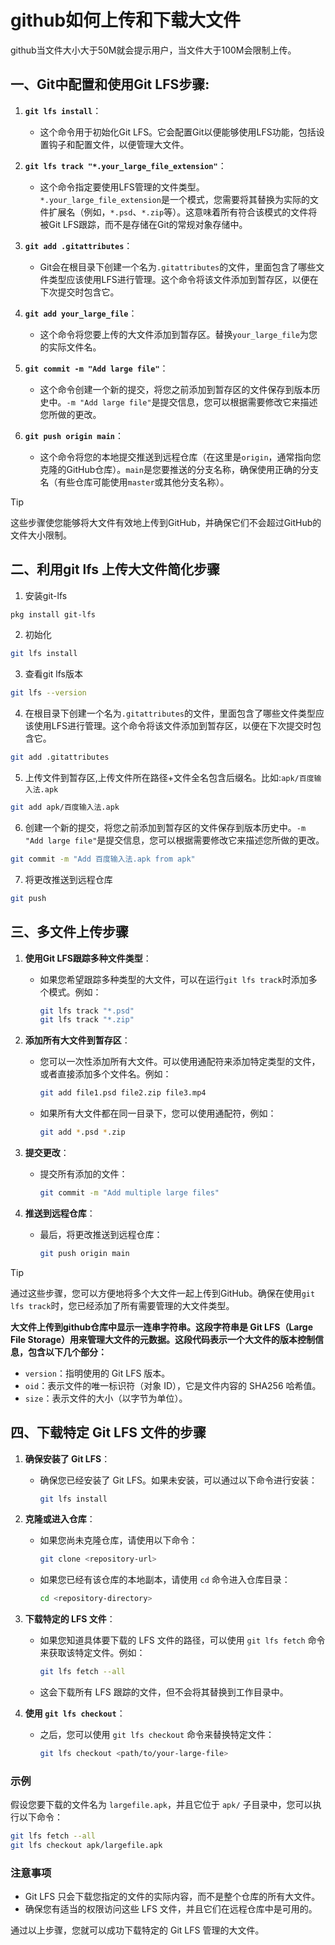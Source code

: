 # github如何上传和下载大文件

  github当文件大小大于50M就会提示用户，当文件大于100M会限制上传。


## 一、Git中配置和使用Git LFS步骤:

1. **`git lfs install`**：
   - 这个命令用于初始化Git LFS。它会配置Git以便能够使用LFS功能，包括设置钩子和配置文件，以便管理大文件。

2. **`git lfs track "*.your_large_file_extension"`**：
   - 这个命令指定要使用LFS管理的文件类型。`*.your_large_file_extension`是一个模式，您需要将其替换为实际的文件扩展名（例如，`*.psd`、`*.zip`等）。这意味着所有符合该模式的文件将被Git LFS跟踪，而不是存储在Git的常规对象存储中。

3. **`git add .gitattributes`**：
   - Git会在根目录下创建一个名为`.gitattributes`的文件，里面包含了哪些文件类型应该使用LFS进行管理。这个命令将该文件添加到暂存区，以便在下次提交时包含它。

4. **`git add your_large_file`**：
   - 这个命令将您要上传的大文件添加到暂存区。替换`your_large_file`为您的实际文件名。

5. **`git commit -m "Add large file"`**：
   - 这个命令创建一个新的提交，将您之前添加到暂存区的文件保存到版本历史中。`-m "Add large file"`是提交信息，您可以根据需要修改它来描述您所做的更改。

6. **`git push origin main`**：
   - 这个命令将您的本地提交推送到远程仓库（在这里是`origin`，通常指向您克隆的GitHub仓库）。`main`是您要推送的分支名称，确保使用正确的分支名（有些仓库可能使用`master`或其他分支名称）。
   
> [!TIP]
> 这些步骤使您能够将大文件有效地上传到GitHub，并确保它们不会超过GitHub的文件大小限制。
   
## 二、利用git lfs 上传大文件简化步骤

1. 安装git-lfs
```bash
pkg install git-lfs
```
2. 初始化
```bash
git lfs install
```
3. 查看git lfs版本
```bash
git lfs --version
```
4. 在根目录下创建一个名为`.gitattributes`的文件，里面包含了哪些文件类型应该使用LFS进行管理。这个命令将该文件添加到暂存区，以便在下次提交时包含它。
```bash
git add .gitattributes
```
5. 上传文件到暂存区,上传文件所在路径+文件全名包含后缀名。比如:`apk/百度输入法.apk`
```bash
git add apk/百度输入法.apk
```
6. 创建一个新的提交，将您之前添加到暂存区的文件保存到版本历史中。`-m "Add large file"`是提交信息，您可以根据需要修改它来描述您所做的更改。
```bash
git commit -m "Add 百度输入法.apk from apk"

```
7. 将更改推送到远程仓库
```bash
git push
```

## 三、多文件上传步骤

1. **使用Git LFS跟踪多种文件类型**：
   - 如果您希望跟踪多种类型的大文件，可以在运行`git lfs track`时添加多个模式。例如：
     ```bash
     git lfs track "*.psd"
     git lfs track "*.zip"
     ```

2. **添加所有大文件到暂存区**：
   - 您可以一次性添加所有大文件。可以使用通配符来添加特定类型的文件，或者直接添加多个文件名。例如：
     ```bash
     git add file1.psd file2.zip file3.mp4
     ```
   - 如果所有大文件都在同一目录下，您可以使用通配符，例如：
     ```bash
     git add *.psd *.zip
     ```

3. **提交更改**：
   - 提交所有添加的文件：
     ```bash
     git commit -m "Add multiple large files"
     ```

4. **推送到远程仓库**：
   - 最后，将更改推送到远程仓库：
     ```bash
     git push origin main
     ```

> [!TIP]
> 通过这些步骤，您可以方便地将多个大文件一起上传到GitHub。确保在使用`git lfs track`时，您已经添加了所有需要管理的大文件类型。

**大文件上传到github仓库中显示一连串字符串。这段字符串是 Git LFS（Large File Storage）用来管理大文件的元数据。这段代码表示一个大文件的版本控制信息，包含以下几个部分：**

- `version`：指明使用的 Git LFS 版本。
- `oid`：表示文件的唯一标识符（对象 ID），它是文件内容的 SHA256 哈希值。
- `size`：表示文件的大小（以字节为单位）。


## 四、下载特定 Git LFS 文件的步骤

1. **确保安装了 Git LFS**：
   - 确保您已经安装了 Git LFS。如果未安装，可以通过以下命令进行安装：
     ```bash
     git lfs install
     ```

2. **克隆或进入仓库**：
   - 如果您尚未克隆仓库，请使用以下命令：
     ```bash
     git clone <repository-url>
     ```
   - 如果您已经有该仓库的本地副本，请使用 `cd` 命令进入仓库目录：
     ```bash
     cd <repository-directory>
     ```

3. **下载特定的 LFS 文件**：
   - 如果您知道具体要下载的 LFS 文件的路径，可以使用 `git lfs fetch` 命令来获取该特定文件。例如：
     ```bash
     git lfs fetch --all
     ```
   - 这会下载所有 LFS 跟踪的文件，但不会将其替换到工作目录中。

4. **使用 `git lfs checkout`**：
   - 之后，您可以使用 `git lfs checkout` 命令来替换特定文件：
     ```bash
     git lfs checkout <path/to/your-large-file>
     ```

### 示例
假设您要下载的文件名为 `largefile.apk`，并且它位于 `apk/` 子目录中，您可以执行以下命令：
```bash
git lfs fetch --all
git lfs checkout apk/largefile.apk
```

### 注意事项
- Git LFS 只会下载您指定的文件的实际内容，而不是整个仓库的所有大文件。
- 确保您有适当的权限访问这些 LFS 文件，并且它们在远程仓库中是可用的。

通过以上步骤，您就可以成功下载特定的 Git LFS 管理的大文件。

<LastUpdated />

